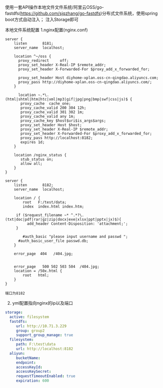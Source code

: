 使用一套API操作本地文件文件系统/阿里云OSS/go-fastdfs(https://github.com/sjqzhang/go-fastdfs)分布式文件系统，使用spring boot方式自动注入；
注入Storage即可

本地文件系统配置
1.nginx配置(nginx.conf)

    server {
        listen       8181;
        server_name  localhost;

        location ^~/oss {
          proxy_redirect     off;
          proxy_set_header X-Real-IP $remote_addr;
          proxy_set_header X-Forwarded-For $proxy_add_x_forwarded_for;
        
          proxy_set_header Host diyhome-xplan.oss-cn-qingdao.aliyuncs.com;
          proxy_pass http://diyhome-xplan.oss-cn-qingdao.aliyuncs.com/;
        }

	      location ~.*\.(html|shtml|htm|htc|xml|mp3|gif|jpg|png|bmp|swf|css|js)$ {
           proxy_cache  cache_one;
           proxy_cache_valid 200 304 12h;
           proxy_cache_valid 301 302 1m;
           proxy_cache_valid any 1m;
           proxy_cache_key $host$uri$is_args$args;
           proxy_set_header Host $host;
           proxy_set_header X-Real-IP $remote_addr;
           proxy_set_header X-Forwarded-For $proxy_add_x_forwarded_for;
           proxy_pass http://localhost:8182;
           expires 1d;
        }

        location /nginx_status {
           stub_status on;
           allow all;
        }
    }

    server {
        listen       8182;
        server_name  localhost;

        location / {
            root   F:/test/data;
            index  index.html index.htm;
	   
	     if ($request_filename ~* ^.*?\.(txt|doc|pdf|rar|gz|zip|docx|exe|xlsx|ppt|pptx|jx)$){
		      add_header Content-Disposition: 'attachment;';
	     }

	        #auth_basic "please input username and passwd ";  
          #auth_basic_user_file passwd.db;
        }

        error_page  404   /404.jpg;

 
        error_page   500 502 503 504  /404.jpg;
        location = /50x.html {
            root   html;
        }
    }
    
    端口为8182
    
    
2.  yml配置指向nginx的ip以及端口
```yml
storage:
  active: filesystem
  fastdfs: 
     url: http://10.71.3.229
     group: group2
     support_group_manage: true 
  filesystem:
     path: F:\test\data
     url: http://localhost:8182
  aliyun:
     bucketName: 
     endpoint: 
     accessKeyId: 
     accessKeySecret: 
     requestTimeoutEnabled: true
     expiration: 600

